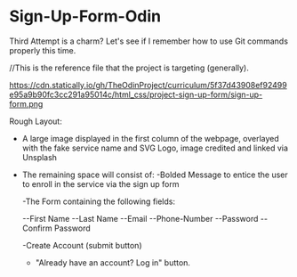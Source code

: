 # Sign-Up-Form-Odin

Third Attempt is a charm? Let's see if I remember how to use Git commands properly this time. 

//This is the reference file that the project is targeting (generally).

https://cdn.statically.io/gh/TheOdinProject/curriculum/5f37d43908ef92499e95a9b90fc3cc291a95014c/html_css/project-sign-up-form/sign-up-form.png

Rough Layout:

- A large image displayed in the first column of the webpage, overlayed with the fake service name and SVG Logo, image credited and linked via Unsplash

- The remaining space will consist of:
    -Bolded Message to entice the user to enroll in the service via the sign up form

    -The Form containing the following fields:

    --First Name
    --Last Name
    --Email
    --Phone-Number
    --Password
    --Confirm Password

    -Create Account (submit button)

    - "Already have an account? Log in" button.